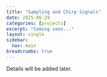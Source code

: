 ```yaml
---
title: "Sampling and Chirp Signals"
date: 2025-06-29
categories: [projects]
excerpt: "Coming soon..."
layout: single
sidebar:
  nav: main
breadcrumbs: true
---
```


Details will be added later.
